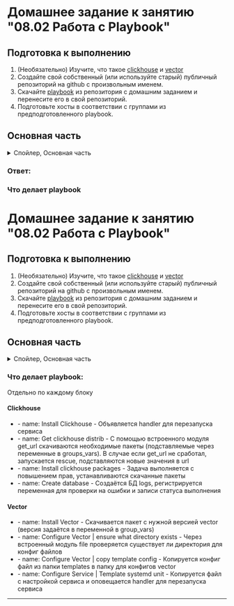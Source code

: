 # Домашнее задание к занятию "08.02 Работа с Playbook"

## Подготовка к выполнению

1. (Необязательно) Изучите, что такое [clickhouse](https://www.youtube.com/watch?v=fjTNS2zkeBs) и [vector](https://www.youtube.com/watch?v=CgEhyffisLY)
2. Создайте свой собственный (или используйте старый) публичный репозиторий на github с произвольным именем.
3. Скачайте [playbook](./playbook/) из репозитория с домашним заданием и перенесите его в свой репозиторий.
4. Подготовьте хосты в соответствии с группами из предподготовленного playbook.

## Основная часть
<details><summary>Спойлер, Основная часть </summary>    
  
1. Приготовьте свой собственный inventory файл `prod.yml`.    
2. Допишите playbook: нужно сделать ещё один play, который устанавливает и настраивает [vector](https://vector.dev).    
3. При создании tasks рекомендую использовать модули: `get_url`, `template`, `unarchive`, `file`.   
4. Tasks должны: скачать нужной версии дистрибутив, выполнить распаковку в выбранную директорию, установить vector.   
5. Запустите `ansible-lint site.yml` и исправьте ошибки, если они есть.   
6. Попробуйте запустить playbook на этом окружении с флагом `--check`.    
7. Запустите playbook на `prod.yml` окружении с флагом `--diff`. Убедитесь, что изменения на системе произведены.   
8. Повторно запустите playbook с флагом `--diff` и убедитесь, что playbook идемпотентен.    
9. Подготовьте README.md файл по своему playbook. В нём должно быть описано: что делает playbook, какие у него есть параметры и теги.   
10. Готовый playbook выложите в свой репозиторий, поставьте тег `08-ansible-02-playbook` на фиксирующий коммит, в ответ предоставьте ссылку на него.    

</details>

### Ответ:

### Что делает playbook
# Домашнее задание к занятию "08.02 Работа с Playbook"

## Подготовка к выполнению

1. (Необязательно) Изучите, что такое [clickhouse](https://www.youtube.com/watch?v=fjTNS2zkeBs) и [vector](https://www.youtube.com/watch?v=CgEhyffisLY)
2. Создайте свой собственный (или используйте старый) публичный репозиторий на github с произвольным именем.
3. Скачайте [playbook](./playbook/) из репозитория с домашним заданием и перенесите его в свой репозиторий.
4. Подготовьте хосты в соответствии с группами из предподготовленного playbook.

## Основная часть
<details><summary>Спойлер, Основная часть </summary>    
  
1. Приготовьте свой собственный inventory файл `prod.yml`.    
2. Допишите playbook: нужно сделать ещё один play, который устанавливает и настраивает [vector](https://vector.dev).    
3. При создании tasks рекомендую использовать модули: `get_url`, `template`, `unarchive`, `file`.   
4. Tasks должны: скачать нужной версии дистрибутив, выполнить распаковку в выбранную директорию, установить vector.   
5. Запустите `ansible-lint site.yml` и исправьте ошибки, если они есть.   
6. Попробуйте запустить playbook на этом окружении с флагом `--check`.    
7. Запустите playbook на `prod.yml` окружении с флагом `--diff`. Убедитесь, что изменения на системе произведены.   
8. Повторно запустите playbook с флагом `--diff` и убедитесь, что playbook идемпотентен.    
9. Подготовьте README.md файл по своему playbook. В нём должно быть описано: что делает playbook, какие у него есть параметры и теги.   
10. Готовый playbook выложите в свой репозиторий, поставьте тег `08-ansible-02-playbook` на фиксирующий коммит, в ответ предоставьте ссылку на него.    

</details>

### Что делает playbook:
Отдельно по каждому блоку   

#### Clickhouse           
+ \- name: Install Clickhouse - Объявляется handler для перезапуска сервиса  
+ \- name: Get clickhouse distrib - С помощью встроенного модуля get_url скачиваются необходимые пакеты (подставляемые через переменные в groups_vars). В случае если get_url не сработал, запускается rescue, подставляются новые значения в url    
+ \- name: Install clickhouse packages - Задача выполняется с повышением прав, устанавливаются скачанные пакеты  
+ \- name: Create database - Создаётся БД logs, регистрируется переменная для проверки на ошибки и записи статуса выполнения    
#### Vector  
+ \- name: Install Vector - Скачивается пакет с нужной версией vector (версия задаётся в переменной в group_vars)  
+ \- name: Configure Vector | ensure what directory exists - Через встроенный модуль file проверяется существует ли директория для конфиг файлов  
+ \- name: Configure Vector | copy template config - Копируется конфиг файл из папки templates в папку для конфигов vector  
+ \- name: Configure Service | Template systemd unit - Копируется файл с настройкой сервиса и оповещается handler для перезапуска сервиса 



---

